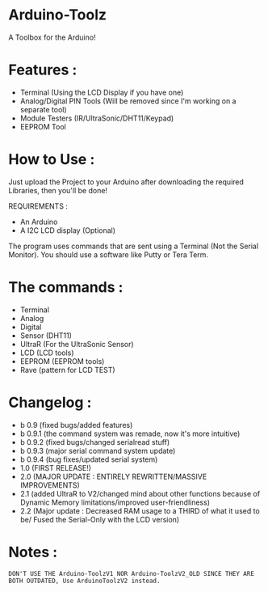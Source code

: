 # Arduino-Toolz
 A Toolbox for the Arduino!

# Features :

 - Terminal (Using the LCD Display if you have one)
 - Analog/Digital PIN Tools (Will be removed since I'm working on a separate tool) 
 - Module Testers (IR/UltraSonic/DHT11/Keypad)
 - EEPROM Tool

 # How to Use :

Just upload the Project to your Arduino after downloading the required Libraries, then you'll be done!

 REQUIREMENTS :
 - An Arduino
 - A I2C LCD display (Optional)

The program uses commands that are sent using a Terminal (Not the Serial Monitor).
You should use a software like Putty or Tera Term.

# The commands : 

 - Terminal
 - Analog
 - Digital
 - Sensor (DHT11) 
 - UltraR (For the UltraSonic Sensor)
 - LCD (LCD tools)
 - EEPROM (EEPROM tools)
 - Rave (pattern for LCD TEST)
 
# Changelog :

 - b 0.9 (fixed bugs/added features)
 - b 0.9.1 (the command system was remade, now it's more intuitive)
 - b 0.9.2 (fixed bugs/changed serialread stuff)
 - b 0.9.3 (major serial command system update)
 - b 0.9.4 (bug fixes/updated serial system)
 - 1.0 (FIRST RELEASE!)
 - 2.0 (MAJOR UPDATE : ENTIRELY REWRITTEN/MASSIVE IMPROVEMENTS)
 - 2.1 (added UltraR to V2/changed mind about other functions because of Dynamic Memory limitations/improved user-friendliness)
 - 2.2 (Major update : Decreased RAM usage to a THIRD of what it used to be/ Fused the Serial-Only with the LCD version)
 
# Notes :

	DON'T USE THE Arduino-ToolzV1 NOR Arduino-ToolzV2_OLD SINCE THEY ARE BOTH OUTDATED, Use ArduinoToolzV2 instead.
